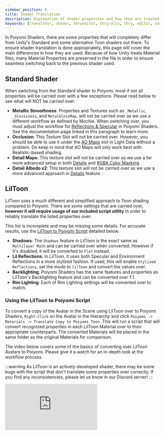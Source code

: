 ```yaml
---
sidebar_position: 6
title: Shader Translation
description: Explanation of shader properties and how they are treated in Unity, as well as a few key differences.
keywords: [translator, shader, thryeditor, thryrallo, thry, editor, shader, property, material, properties]
---
```


In Poiyomi Shaders, there are some properties that will completely differ from Unity's Standard and some alternative Toon shaders out there. To ensure shader translation is done appropriately, this page will cover the main differences in how they are used. Because of how Unity treats Material files, many Material Properties are preserved in the file in order to ensure seamless switching back to the previous shader used.

## Standard Shader

When switching from the Standard shader to Poiyomi, most if not all properties will be carried over with a few exceptions. Please read below to see what will NOT be carried over:

- **Metallic Smoothness**: Properties and Textures such as `_Metallic`, `_Glossiness`, and `MetalGlossMap`, will not be carried over as we use a different workflow as defined by Mochie. When switching over, you must adjust the workflow for [Reflections & Specular](/docs/shading/reflections-and-specular.md) in Poiyomi Shaders. See the documentation page linked in this paragraph to learn more.
- **Occlusion**: This Texture Slot will not be carried over. However, you should be able to use it under the [AO Maps](/docs/shading/light-data.md) slot in Light Data without a problem. Do keep in mind that AO Maps will only work best with Realistic-based shading.
- **Detail Maps**: This texture slot will not be carried over as we use a far more advanced setup in both [Details](/docs/color-and-normals/details.md) and [RGBA Color Masking](/docs/color-and-normals/rgba-color-masking.md).
- **Detail Albedo x2**: This texture slot will not be carried over as we use a more advanced approach in [Details](/docs/color-and-normals/details.md) feature.

## LilToon

LilToon uses a much different and simplified approach to Toon shading compared to Poiyomi. There are some settings that are carried over, **however it will require usage of our included script utility** in order to reliably translate the listed properties over.

This list is incomplete and may be missing some details. For accurate results, use the [LilToon to Poiyomi Script](#using-the-liltoon-to-poiyomi-script) detailed below.

- **Shadows**: The `Shadows` feature in LilToon is the exact same as `Multilayer Math` and can be carried over when converted. However if it's disabled, it will be converted to `Flat` instead.
- **Lil Reflections**: In LilToon, it uses both Specular and Environment Reflections in a more stylized fashion. If used, this will enable `Stylized Reflections`, set the mode to `lilToon` and convert the values over.
- **Backlighting**: Poiyomi Shaders has the same features and properties as LilToon's Backlighting feature and can be converted over 1:1.
- **Rim Lighting**: Each of Rim Lighting settings will be converted over to match.

### Using the LilToon to Poiyomi Script

To convert a copy of the Avatar in the Scene using LilToon over to Poiyomi Shaders, `Right-Click` on the Avatar in the Hierarchy and click `Poiyomi -> Materials -> Translate Copy to Poiyomi Toon`. This will run a script that will convert recognized properties in each LilToon Material over to their appropriate counterparts. The converted Materials will be placed in the same folder as the original Materials for comparison.

The video below covers some of the basics of converting over LilToon Avatars to Poiyomi. Please give it a watch for an in-depth look at the workflow process.

:::warning
As LilToon is an actively-developed shader, there may be some bugs with the script that don't translate some properties over correctly. If you find any inconsistencies, please let us know in our Discord server!
:::

<div class="videobox">
<iframe class="iframe-element" src="https://www.youtube-nocookie.com/embed/Auw6WAzKAsw?si=TO5iXVR7NWWw4xNw" title="YouTube Video Player" frameborder="0" allow="accelerometer; autoplay; clipboard-write; encrypted-media; gyroscope; picture-in-picture; web-share" allowfullscreen></iframe>
</div>
